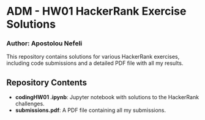 # ADM - HW01 HackerRank Exercise Solutions

### Author: Apostolou Nefeli

This repository contains solutions for various HackerRank exercises, including code submissions and a detailed PDF file with all my results.

## Repository Contents

- **codingHW01 .ipynb**: Jupyter notebook with solutions to the HackerRank challenges.
- **submissions.pdf**: A PDF file containing all my submissions.


